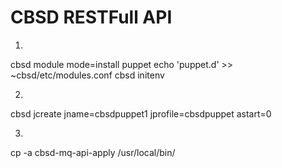 # CBSD RESTFull API

1)
cbsd module mode=install puppet
echo 'puppet.d' >> ~cbsd/etc/modules.conf
cbsd initenv

2)
cbsd jcreate jname=cbsdpuppet1 jprofile=cbsdpuppet astart=0

3)
cp -a cbsd-mq-api-apply /usr/local/bin/
